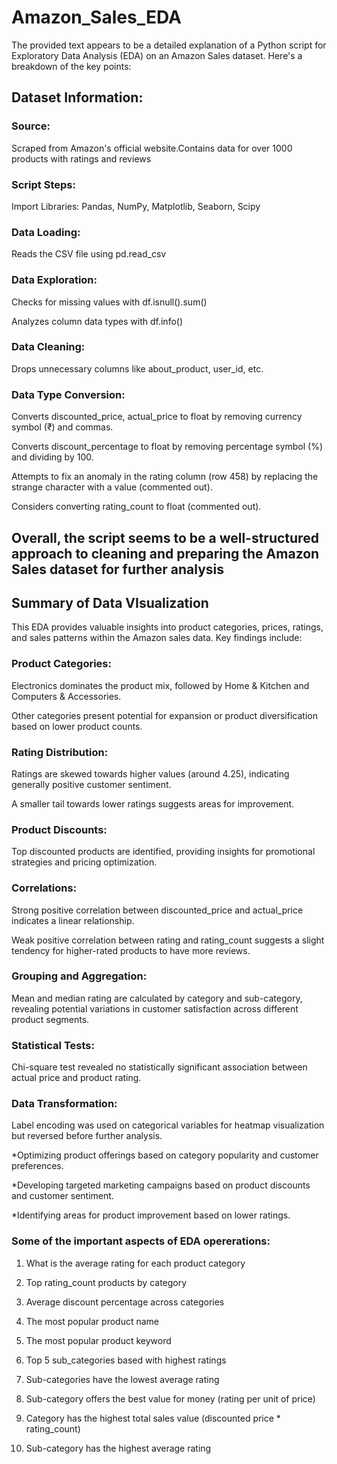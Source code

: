 # Amazon_Sales_EDA
The provided text appears to be a detailed explanation of a Python script for Exploratory Data Analysis (EDA) on an Amazon Sales dataset. Here's a breakdown of the key points:

## Dataset Information:

### Source:
Scraped from Amazon's official website.Contains data for over 1000 products with ratings and reviews

### Script Steps:
Import Libraries: Pandas, NumPy, Matplotlib, Seaborn, Scipy

### Data Loading:
Reads the CSV file using pd.read_csv

### Data Exploration:

Checks for missing values with df.isnull().sum()

Analyzes column data types with df.info()

### Data Cleaning:

Drops unnecessary columns like about_product, user_id, etc.

### Data Type Conversion:

Converts discounted_price, actual_price to float by removing currency symbol (₹) and commas.

Converts discount_percentage to float by removing percentage symbol (%) and dividing by 100.

Attempts to fix an anomaly in the rating column (row 458) by replacing the strange character with a value (commented out).

Considers converting rating_count to float (commented out).

## Overall, the script seems to be a well-structured approach to cleaning and preparing the Amazon Sales dataset for further analysis

## Summary of Data VIsualization

This EDA provides valuable insights into product categories, prices, ratings, and sales patterns within the Amazon sales data. Key findings include:

### Product Categories:

Electronics dominates the product mix, followed by Home & Kitchen and Computers & Accessories.

Other categories present potential for expansion or product diversification based on lower product counts.

### Rating Distribution:

Ratings are skewed towards higher values (around 4.25), indicating generally positive customer sentiment.

A smaller tail towards lower ratings suggests areas for improvement.

### Product Discounts:

Top discounted products are identified, providing insights for promotional strategies and pricing optimization.

### Correlations:

Strong positive correlation between discounted_price and actual_price indicates a linear relationship.

Weak positive correlation between rating and rating_count suggests a slight tendency for higher-rated products to have more reviews.

### Grouping and Aggregation:

Mean and median rating are calculated by category and sub-category, revealing potential variations in customer satisfaction across different product segments.

### Statistical Tests:

Chi-square test revealed no statistically significant association between actual price and product rating.

### Data Transformation:

Label encoding was used on categorical variables for heatmap visualization but reversed before further analysis.

*Optimizing product offerings based on category popularity and customer preferences.

*Developing targeted marketing campaigns based on product discounts and customer sentiment.

*Identifying areas for product improvement based on lower ratings.

### Some of the important aspects of EDA opererations:

1. What is the average rating for each product category

2. Top rating_count products by category

3.  Average discount percentage across categories

4.  The most popular product name

5.  The most popular product keyword

6.  Top 5 sub_categories based with highest ratings

7.  Sub-categories have the lowest average rating

8.  Sub-category offers the best value for money (rating per unit of price)

9.  Category has the highest total sales value (discounted price * rating_count)

10.  Sub-category has the highest average rating
